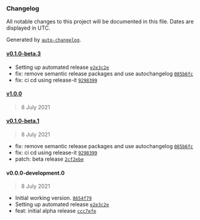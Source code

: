 ### Changelog

All notable changes to this project will be documented in this file. Dates are displayed in UTC.

Generated by [`auto-changelog`](https://github.com/CookPete/auto-changelog).

#### [v0.1.0-beta.3](https://github.com/jerrythomas/sentry/compare/v1.0.0...v0.1.0-beta.3)

- Setting up automated release [`e2e3c2e`](https://github.com/jerrythomas/sentry/commit/e2e3c2e32dfc3d56f0457fcc4d997ba865e33a15)
- fix: remove semantic release packages and use autochangelog [`085b6fc`](https://github.com/jerrythomas/sentry/commit/085b6fcae365dfb3cf7f397415155cb11374268e)
- fix: ci cd using release-it [`9298399`](https://github.com/jerrythomas/sentry/commit/929839951281e5d4f4988dfad92576a011bb6c74)

#### [v1.0.0](https://github.com/jerrythomas/sentry/compare/v0.1.0-beta.1...v1.0.0)

> 8 July 2021

#### [v0.1.0-beta.1](https://github.com/jerrythomas/sentry/compare/v0.0.0-development.0...v0.1.0-beta.1)

> 8 July 2021

- fix: remove semantic release packages and use autochangelog [`085b6fc`](https://github.com/jerrythomas/sentry/commit/085b6fcae365dfb3cf7f397415155cb11374268e)
- fix: ci cd using release-it [`9298399`](https://github.com/jerrythomas/sentry/commit/929839951281e5d4f4988dfad92576a011bb6c74)
- patch: beta release [`2cf2ebe`](https://github.com/jerrythomas/sentry/commit/2cf2ebe2af5bb2c72accb39d87de3a90045db41d)

#### v0.0.0-development.0

> 8 July 2021

- Initial working version. [`8654f79`](https://github.com/jerrythomas/sentry/commit/8654f79c59e49486c551e069f202b406a45896e5)
- Setting up automated release [`e2e3c2e`](https://github.com/jerrythomas/sentry/commit/e2e3c2e32dfc3d56f0457fcc4d997ba865e33a15)
- feat: initial alpha release [`ccc7efe`](https://github.com/jerrythomas/sentry/commit/ccc7efe75c9e45395da6cde8a64d2dbc9a770159)
